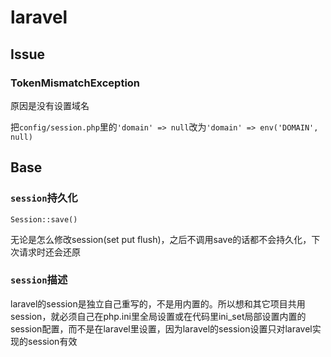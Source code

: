 # laravel

## Issue

### TokenMismatchException

原因是没有设置域名

把`config/session.php`里的`'domain' => null`改为`'domain' => env('DOMAIN', null)`

## Base

### `session`持久化

`Session::save()`

无论是怎么修改session(set put flush)，之后不调用save的话都不会持久化，下次请求时还会还原

### `session`描述

laravel的session是独立自己重写的，不是用内置的。所以想和其它项目共用session，就必须自己在php.ini里全局设置或在代码里ini_set局部设置内置的session配置，而不是在laravel里设置，因为laravel的session设置只对laravel实现的session有效